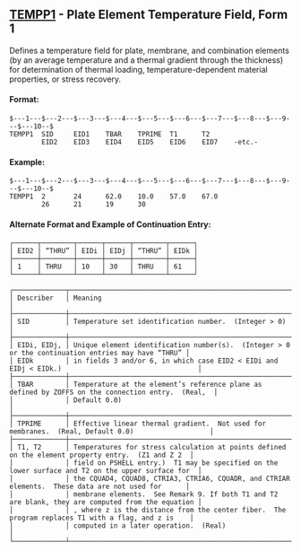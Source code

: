 ## [TEMPP1](https://help.hexagonmi.com/bundle/MSC_Nastran_2022.4/page/Nastran_Combined_Book/qrg/bulktuv/TOC.TEMPP1.xhtml) - Plate Element Temperature Field, Form 1

Defines a temperature field for plate, membrane, and combination elements (by an average temperature and a thermal gradient through the thickness) for determination of thermal loading, temperature-dependent material properties, or stress recovery.

#### Format:

```nastran
$---1---$---2---$---3---$---4---$---5---$---6---$---7---$---8---$---9---$---10--$
TEMPP1  SID     EID1    TBAR    TPRIME  T1      T2                              
        EID2    EID3    EID4    EID5    EID6    EID7    -etc.-                  
```
#### Example:

```nastran
$---1---$---2---$---3---$---4---$---5---$---6---$---7---$---8---$---9---$---10--$
TEMPP1  2       24      62.0    10.0    57.0    67.0                            
        26      21      19      30                                              
```
#### Alternate Format and Example of Continuation Entry:

```text
┌──────┬────────┬──────┬──────┬────────┬──────┐
│ EID2 │ “THRU” │ EIDi │ EIDj │ “THRU” │ EIDk │
├──────┼────────┼──────┼──────┼────────┼──────┤
│ 1    │ THRU   │ 10   │ 30   │ THRU   │ 61   │
└──────┴────────┴──────┴──────┴────────┴──────┘
```
```text
┌─────────────┬────────────────────────────────────────────────────────────────────────────────────────────────────┐
│ Describer   │ Meaning                                                                                            │
├─────────────┼────────────────────────────────────────────────────────────────────────────────────────────────────┤
│ SID         │ Temperature set identification number.  (Integer > 0)                                              │
├─────────────┼────────────────────────────────────────────────────────────────────────────────────────────────────┤
│ EIDi, EIDj, │ Unique element identification number(s).  (Integer > 0 or the continuation entries may have “THRU” │
│ EIDk        │ in fields 3 and/or 6, in which case EID2 < EIDi and EIDj < EIDk.)                                  │
├─────────────┼────────────────────────────────────────────────────────────────────────────────────────────────────┤
│ TBAR        │ Temperature at the element’s reference plane as defined by ZOFFS on the connection entry.  (Real,  │
│             │ Default 0.0)                                                                                       │
├─────────────┼────────────────────────────────────────────────────────────────────────────────────────────────────┤
│ TPRIME      │ Effective linear thermal gradient.  Not used for membranes.  (Real, Default 0.0)                   │
├─────────────┼────────────────────────────────────────────────────────────────────────────────────────────────────┤
│ T1, T2      │ Temperatures for stress calculation at points defined on the element property entry.  (Z1 and Z 2  │
│             │ field on PSHELL entry.)  T1 may be specified on the lower surface and T2 on the upper surface for  │
│             │ the CQUAD4, CQUAD8, CTRIA3, CTRIA6, CQUADR, and CTRIAR elements.  These data are not used for      │
│             │ membrane elements.  See Remark 9. If both T1 and T2 are blank, they are computed from the equation │
│             │ , where z is the distance from the center fiber.  The program replaces T1 with a flag, and z is    │
│             │ computed in a later operation.  (Real)                                                             │
└─────────────┴────────────────────────────────────────────────────────────────────────────────────────────────────┘
```
